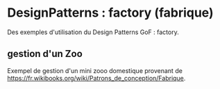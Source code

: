 # DesignPatterns : factory (fabrique)
Des exemples d'utilisation du Design Patterns GoF : factory.

## gestion d'un Zoo
Exempel de gestion d'un mini zooo domestique provenant de https://fr.wikibooks.org/wiki/Patrons_de_conception/Fabrique.
